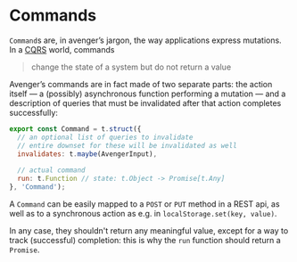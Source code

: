 # Commands

`Command`s are, in avenger’s jargon, the way applications express mutations. In a [CQRS](http://martinfowler.com/bliki/CQRS.html) world, commands


> change the state of a system but do not return a value


Avenger’s commands are in fact made of two separate parts: the action itself — a (possibly) asynchronous function performing a mutation — and a description of queries that must be invalidated after that action completes successfully:


```js
export const Command = t.struct({
  // an optional list of queries to invalidate
  // entire downset for these will be invalidated as well
  invalidates: t.maybe(AvengerInput),
    
  // actual command
  run: t.Function // state: t.Object -> Promise[t.Any]
}, 'Command');
```

A `Command` can be easily mapped to a `POST` or `PUT` method in a REST api, as well as to a synchronous action as e.g. in `localStorage.set(key, value)`.

In any case, they shouldn't return any meaningful value, except for a way to track (successful) completion: this is why the `run` function should return a `Promise`.